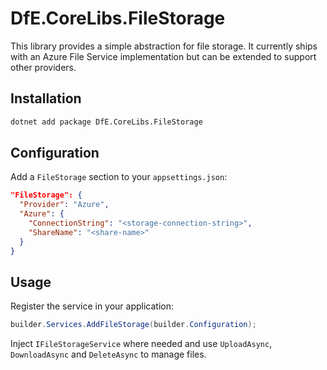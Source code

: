 # DfE.CoreLibs.FileStorage

This library provides a simple abstraction for file storage. It currently ships with an Azure File Service implementation but can be extended to support other providers.

## Installation

```sh
dotnet add package DfE.CoreLibs.FileStorage
```

## Configuration

Add a `FileStorage` section to your `appsettings.json`:

```json
"FileStorage": {
  "Provider": "Azure",
  "Azure": {
    "ConnectionString": "<storage-connection-string>",
    "ShareName": "<share-name>"
  }
}
```

## Usage

Register the service in your application:

```csharp
builder.Services.AddFileStorage(builder.Configuration);
```

Inject `IFileStorageService` where needed and use `UploadAsync`, `DownloadAsync` and `DeleteAsync` to manage files.
